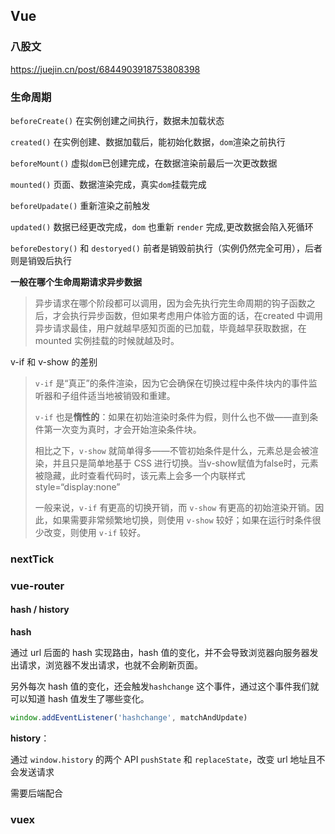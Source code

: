 
## Vue

### 八股文

https://juejin.cn/post/6844903918753808398

### 生命周期

`beforeCreate()` 在实例创建之间执行，数据未加载状态

`created()` 在实例创建、数据加载后，能初始化数据，`dom`渲染之前执行

`beforeMount()` 虚拟`dom`已创建完成，在数据渲染前最后一次更改数据

`mounted()` 页面、数据渲染完成，真实`dom`挂载完成

`beforeUpadate()` 重新渲染之前触发

`updated()` 数据已经更改完成，`dom` 也重新 `render` 完成,更改数据会陷入死循环

`beforeDestory()` 和 `destoryed()` 前者是销毁前执行（实例仍然完全可用），后者则是销毁后执行



**一般在哪个生命周期请求异步数据**

> 异步请求在哪个阶段都可以调用，因为会先执行完生命周期的钩子函数之后，才会执行异步函数，但如果考虑用户体验方面的话，在created 中调用异步请求最佳，用户就越早感知页面的已加载，毕竟越早获取数据，在 mounted 实例挂载的时候就越及时。



v-if 和 v-show 的差别

> `v-if` 是“真正”的条件渲染，因为它会确保在切换过程中条件块内的事件监听器和子组件适当地被销毁和重建。
>
> `v-if` 也是**惰性的**：如果在初始渲染时条件为假，则什么也不做——直到条件第一次变为真时，才会开始渲染条件块。
>
> 相比之下，`v-show` 就简单得多——不管初始条件是什么，元素总是会被渲染，并且只是简单地基于 CSS 进行切换。当v-show赋值为false时，元素被隐藏，此时查看代码时，该元素上会多一个内联样式style=“display:none”
>
> 一般来说，`v-if` 有更高的切换开销，而 `v-show` 有更高的初始渲染开销。因此，如果需要非常频繁地切换，则使用 `v-show` 较好；如果在运行时条件很少改变，则使用 `v-if` 较好。



### nextTick 



### vue-router

#### hash / history

**hash**

通过 url 后面的 hash 实现路由，hash 值的变化，并不会导致浏览器向服务器发出请求，浏览器不发出请求，也就不会刷新页面。

另外每次 hash 值的变化，还会触发`hashchange` 这个事件，通过这个事件我们就可以知道 hash 值发生了哪些变化。

```javascript
window.addEventListener('hashchange', matchAndUpdate)
```



**history**：

通过 `window.history` 的两个 API `pushState` 和 `replaceState`，改变 url 地址且不会发送请求

需要后端配合

### vuex
